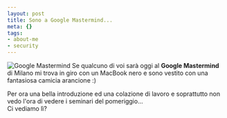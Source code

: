 ```yaml
--- 
layout: post
title: Sono a Google Mastermind...
meta: {}
tags: 
- about-me
- security
---
```

![Google Mastermind](http://www.lastknight.com/download/20071003.jpg)
Se qualcuno di voi sarà oggi al **Google Mastermind** di Milano mi trova in giro con un MacBook nero e sono vestito con una fantasiosa camicia arancione :)  
  
Per ora una bella introduzione ed una colazione di lavoro e soprattutto non vedo l'ora di vedere i seminari del pomeriggio...  
Ci vediamo lì? 
